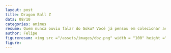 ```yaml
---
layout: post
title: Dragon Ball Z
data: 08/10
categories: animes
resume: Quem nunca ouviu falar do Goku? Você já pensou em colecionar as sete esferas do dragão? Nesse mundo mágico de Dragon Ball Z, muitos buscam poder e glória, venha acompanhar a história do maior guerreiro Saiyajin num universo de batalhas.
author: Felipe
figureresum: <img src ="/assets/images/dbz.png" width = "100" height ="100">
figure:
---
```


